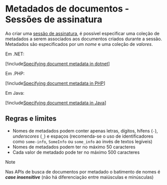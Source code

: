 ﻿# Metadados de documentos - Sessões de assinatura

Ao criar uma [sessão de assinatura](index.md), é possível especificar uma coleção de metadados a serem associados aos documentos
criados durante a sessão. Metadados são especificados por um *nome* e uma coleção de *valores*.

Em .NET:

[!include[Specifying document metadata in dotnet](../../../../../../includes/rest-pki/core/signature-sessions/document-metadata-dotnet.md)]

Em .PHP:

[!include[Specifying document metadata in PHP](../../../../../../includes/rest-pki/core/signature-sessions/document-metadata-php.md)]

Em Java:

[!include[Specifying document metadata in Java](../../../../../../includes/rest-pki/core/signature-sessions/document-metadata-java.md)]


## Regras e limites

* Nomes de metadados podem conter apenas letras, dígitos, hífens (`-`), *underscores* (`_`) e espaços (recomenda-se o uso de identificadores como `some-info`, `SomeInfo` ou `some_info` ao invés de textos legíveis)
* Nomes de metadados podem ter no máximo 50 caracteres
* Cada valor de metadado pode ter no máximo 500 caracteres

> [!NOTE]
> Nas APIs de busca de documentos por metadado o batimento de nomes é ***case insensitive*** (não há diferenciação entre maiúsculas e minúsculas)
